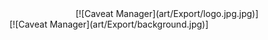<div align="center">
        [![Caveat Manager](art/Export/logo.jpg.jpg)]
</div>
[![Caveat Manager](art/Export/background.jpg)]
